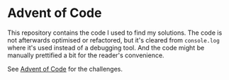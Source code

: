 # Advent of Code
This repository contains the code I used to find my solutions.
The code is not afterwards optimised or refactored, but it's cleared from `console.log` where it's used instead of a debugging tool.
And the code might be manually prettified a bit for the reader's convenience.

See [Advent of Code](https://adventofcode.com/) for the challenges.
